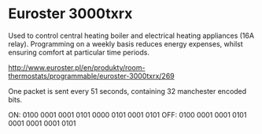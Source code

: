 # Euroster 3000txrx

Used to control central heating boiler and electrical heating appliances (16A relay). Programming on a weekly basis reduces energy expenses, whilst ensuring comfort at particular time periods.

http://www.euroster.pl/en/produkty/room-thermostats/programmable/euroster-3000txrx/269

One packet is sent every 51 seconds, containing 32 manchester encoded bits.

ON:  0100 0001 0001 0101 0000 0101 0001 0101
OFF: 0100 0001 0001 0101 0001 0001 0001 0101

